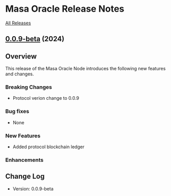# Masa Oracle Release Notes

[All Releases](https://github.com/masa-finance/masa-oracle/releases)

## [0.0.9-beta](https://github.com/masa-finance/masa-oracle/releases) (2024)

## Overview

This release of the Masa Oracle Node introduces the following new features and changes.

### Breaking Changes

* Protocol verion change to 0.0.9

### Bug fixes

* None

### New Features

* Added protocol blockchain ledger

### Enhancements

## Change Log

* Version: 0.0.9-beta
